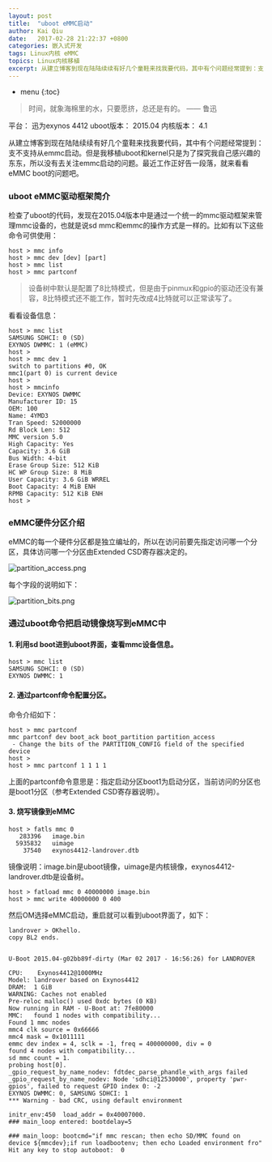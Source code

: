```yaml
---
layout: post
title:  "uboot eMMC启动"
author: Kai Qiu
date:   2017-02-28 21:22:37 +0800
categories: 嵌入式开发
tags: Linux内核 eMMC
topics: Linux内核移植
excerpt: 从建立博客到现在陆陆续续有好几个童鞋来找我要代码，其中有个问题经常提到：支不支持从emmc启动。但是我移植uboot和kernel只是为了探究我自己感兴趣的东东，所以没有去关注emmc启动的问题。最近正好工作告一段落，就来看看eMMC boot的问题吧。
---
```


* menu
{:toc}

> 时间，就象海棉里的水，只要愿挤，总还是有的。 —— 鲁迅

平台： 迅为exynos 4412
uboot版本： 2015.04
内核版本： 4.1

从建立博客到现在陆陆续续有好几个童鞋来找我要代码，其中有个问题经常提到：支不支持从emmc启动。但是我移植uboot和kernel只是为了探究我自己感兴趣的东东，所以没有去关注emmc启动的问题。最近工作正好告一段落，就来看看eMMC boot的问题吧。

### uboot eMMC驱动框架简介

检查了uboot的代码，发现在2015.04版本中是通过一个统一的mmc驱动框架来管理mmc设备的，也就是说sd mmc和emmc的操作方式是一样的。比如有以下这些命令可供使用：

```shell
host > mmc info
host > mmc dev [dev] [part]
host > mmc list
host > mmc partconf
```

> 设备树中默认是配置了8比特模式，但是由于pinmux和gpio的驱动还没有兼容，8比特模式还不能工作，暂时先改成4比特就可以正常读写了。

看看设备信息：

```shell
host > mmc list
SAMSUNG SDHCI: 0 (SD)
EXYNOS DWMMC: 1 (eMMC)
host > 
host > mmc dev 1
switch to partitions #0, OK
mmc1(part 0) is current device
host > 
host > mmcinfo
Device: EXYNOS DWMMC
Manufacturer ID: 15
OEM: 100
Name: 4YMD3 
Tran Speed: 52000000
Rd Block Len: 512
MMC version 5.0
High Capacity: Yes
Capacity: 3.6 GiB
Bus Width: 4-bit
Erase Group Size: 512 KiB
HC WP Group Size: 8 MiB
User Capacity: 3.6 GiB WRREL
Boot Capacity: 4 MiB ENH
RPMB Capacity: 512 KiB ENH
host >
```

### eMMC硬件分区介绍

eMMC的每一个硬件分区都是独立编址的，所以在访问前要先指定访问哪一个分区，具体访问哪一个分区由Extended CSD寄存器决定的。

![partition_access.png](https://ooo.0o0.ooo/2017/03/02/58b808f11fa86.png)

每个字段的说明如下：

![partition_bits.png](https://ooo.0o0.ooo/2017/03/02/58b80bf27dfc2.png)

### 通过uboot命令把启动镜像烧写到eMMC中

#### 1. 利用sd boot进到uboot界面，查看mmc设备信息。

```shell
host > mmc list
SAMSUNG SDHCI: 0 (SD)
EXYNOS DWMMC: 1
```

#### 2. 通过partconf命令配置分区。

命令介绍如下：

```shell
host > mmc partconf
mmc partconf dev boot_ack boot_partition partition_access
 - Change the bits of the PARTITION_CONFIG field of the specified device
host >
host > mmc partconf 1 1 1 1
```

上面的partconf命令意思是：指定启动分区boot1为启动分区，当前访问的分区也是boot1分区（参考Extended CSD寄存器说明）。

#### 3. 烧写镜像到eMMC

```shell
host > fatls mmc 0
   283396   image.bin 
  5935832   uimage 
    37540   exynos4412-landrover.dtb
```

镜像说明：image.bin是uboot镜像，uimage是内核镜像，exynos4412-landrover.dtb是设备树。

```shell
host > fatload mmc 0 40000000 image.bin
host > mmc write 40000000 0 400
```

然后OM选择eMMC启动，重启就可以看到uboot界面了，如下：

```shell
landrover > OKhello.
copy BL2 ends.


U-Boot 2015.04-g02bb89f-dirty (Mar 02 2017 - 16:56:26) for LANDROVER

CPU:    Exynos4412@1000MHz
Model: landrover based on Exynos4412
DRAM:  1 GiB
WARNING: Caches not enabled
Pre-reloc malloc() used 0xdc bytes (0 KB)
Now running in RAM - U-Boot at: 7fe80000
MMC:   found 1 nodes with compatibility...
Found 1 mmc nodes
mmc4 clk source = 0x66666
mmc4 mask = 0x1011111
emmc dev index = 4, sclk = -1, freq = 400000000, div = 0
found 4 nodes with compatibility...
sd mmc count = 1.
probing host[0].
_gpio_request_by_name_nodev: fdtdec_parse_phandle_with_args failed
_gpio_request_by_name_nodev: Node 'sdhci@12530000', property 'pwr-gpios', failed to request GPIO index 0: -2
EXYNOS DWMMC: 0, SAMSUNG SDHCI: 1
*** Warning - bad CRC, using default environment

initr_env:450  load_addr = 0x40007000.
### main_loop entered: bootdelay=5

### main_loop: bootcmd="if mmc rescan; then echo SD/MMC found on device ${mmcdev};if run loadbootenv; then echo Loaded environment fro"
Hit any key to stop autoboot:  0
```
